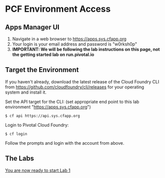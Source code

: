 # PCF Environment Access

## Apps Manager UI
1. Navigate in a web browser to https://apps.sys.cfapp.org
2. Your login is your email address and password is "w0rksh0p"
3. **IMPORTANT: We will be following the lab instructions on this page, not the getting started lab on run.pivotal.io**

## Target the Environment

If you haven't already, download the latest release of the Cloud Foundry CLI from https://github.com/cloudfoundry/cli/releases for your operating system and install it.

Set the API target for the CLI: (set appropriate end point to this lab environment "https://apps.sys.cfapp.org")

`$ cf api https://api.sys.cfapp.org`

Login to Pivotal Cloud Foundry:

`$ cf login`

Follow the prompts and login with the account from above.

## The Labs
[You are now ready to start Lab 1](../README.md#labs)
